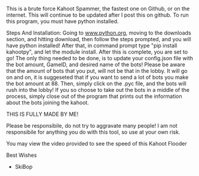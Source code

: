 This is a brute force Kahoot Spammer, the fastest one on Github, or on the internet. This will continue to be updated after I post this on github.
To run this program, you must have python installed. 

Steps And Installation:
Going to www.python.org, moving to the downloads section, and hitting download, then follow the steps prompted, and you will have python installed! After that, in command prompt type "pip install kahootpy", and let the module install. After this is complete, you are set to go! The only thing needed to be done, is to update your config.json file with the bot amount, GameID, and desired name of the bots! Please be aware that the amount of bots that you put, will not be that in the lobby. It will go on and on, it is suggeseted that if you want to send a lot of bots you make the bot amount at 88. Then, simply click on the .pyc file, and the bots will rush into the lobby! If you so choose to take out the bots in a middle of the process, simply close out of the program that prints out the information about the bots joining the kahoot.

THIS IS FULLY MADE BY ME!

Please be responsibile, do not try to aggravate many people!
I am not responsibile for anything you do with this tool, so use at your own risk.

You may view the video provided to see the speed of this Kahoot Flooder

Best Wishes
  - SkiBop
